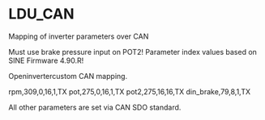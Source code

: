 # LDU_CAN

Mapping of inverter parameters over CAN

Must use brake pressure input on POT2!
Parameter index values based on SINE Firmware 4.90.R!

Openinvertercustom CAN mapping. 

rpm,309,0,16,1,TX
pot,275,0,16,1,TX
pot2,275,16,16,TX
din_brake,79,8,1,TX

All other parameters are set via CAN SDO standard.

